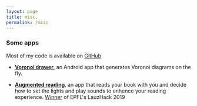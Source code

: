 ```yaml
---
layout: page
title: misc.
permalink: /misc
---
```


### Some apps

Most of my code is available on [GitHub](https://github.com/DaiSijie)

* **[Voronoi drawer](https://play.google.com/store/apps/details?id=ch.maystre.gilbert.vorodraw)**, an Android app that generates Voronoi diagrams on the fly.

* **[Augmented reading](https://devpost.com/software/augmented-reading)**, an app that reads your book with you and decide how to set the lights and play sounds to enhence your reading experience. [Winner](https://actu.epfl.ch/news/augmented-reading-experience-takes-top-prize-at--2/) of EPFL's LauzHack 2019





